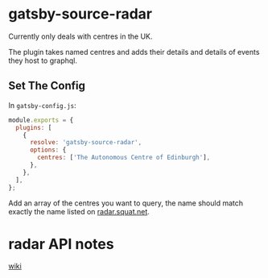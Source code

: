 # gatsby-source-radar

Currently only deals with centres in the UK.

The plugin takes named centres and adds their details and details of events they host to graphql.

## Set The Config

In `gatsby-config.js`:

```js
module.exports = {
  plugins: [
    {
      resolve: 'gatsby-source-radar',
      options: {
        centres: ['The Autonomous Centre of Edinburgh'],
      },
    },
  ],
};
```

Add an array of the centres you want to query, the name should match exactly the name listed on [radar.squat.net](radar.squat.net).

# radar API notes

[wiki](https://0xacab.org/radar/drupal-make/-/wikis/api/1.2/notes)
